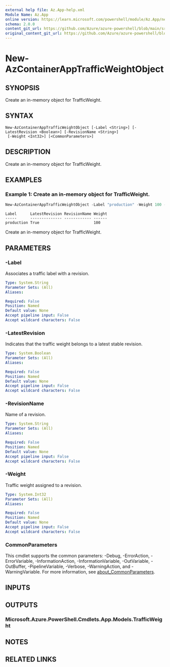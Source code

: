 ```yaml
---
external help file: Az.App-help.xml
Module Name: Az.App
online version: https://learn.microsoft.com/powershell/module/Az.App/new-azcontainerapptrafficweightobject
schema: 2.0.0
content_git_url: https://github.com/Azure/azure-powershell/blob/main/src/App/App/help/New-AzContainerAppTrafficWeightObject.md
original_content_git_url: https://github.com/Azure/azure-powershell/blob/main/src/App/App/help/New-AzContainerAppTrafficWeightObject.md
---
```


# New-AzContainerAppTrafficWeightObject

## SYNOPSIS
Create an in-memory object for TrafficWeight.

## SYNTAX

```
New-AzContainerAppTrafficWeightObject [-Label <String>] [-LatestRevision <Boolean>] [-RevisionName <String>]
 [-Weight <Int32>] [<CommonParameters>]
```

## DESCRIPTION
Create an in-memory object for TrafficWeight.

## EXAMPLES

### Example 1: Create an in-memory object for TrafficWeight.
```powershell
New-AzContainerAppTrafficWeightObject -Label "production" -Weight 100 -LatestRevision:$True
```

```output
Label      LatestRevision RevisionName Weight
-----      -------------- ------------ ------
production True                        100
```

Create an in-memory object for TrafficWeight.

## PARAMETERS

### -Label
Associates a traffic label with a revision.

```yaml
Type: System.String
Parameter Sets: (All)
Aliases:

Required: False
Position: Named
Default value: None
Accept pipeline input: False
Accept wildcard characters: False
```

### -LatestRevision
Indicates that the traffic weight belongs to a latest stable revision.

```yaml
Type: System.Boolean
Parameter Sets: (All)
Aliases:

Required: False
Position: Named
Default value: None
Accept pipeline input: False
Accept wildcard characters: False
```

### -RevisionName
Name of a revision.

```yaml
Type: System.String
Parameter Sets: (All)
Aliases:

Required: False
Position: Named
Default value: None
Accept pipeline input: False
Accept wildcard characters: False
```

### -Weight
Traffic weight assigned to a revision.

```yaml
Type: System.Int32
Parameter Sets: (All)
Aliases:

Required: False
Position: Named
Default value: None
Accept pipeline input: False
Accept wildcard characters: False
```

### CommonParameters
This cmdlet supports the common parameters: -Debug, -ErrorAction, -ErrorVariable, -InformationAction, -InformationVariable, -OutVariable, -OutBuffer, -PipelineVariable, -Verbose, -WarningAction, and -WarningVariable. For more information, see [about_CommonParameters](http://go.microsoft.com/fwlink/?LinkID=113216).

## INPUTS

## OUTPUTS

### Microsoft.Azure.PowerShell.Cmdlets.App.Models.TrafficWeight

## NOTES

## RELATED LINKS
